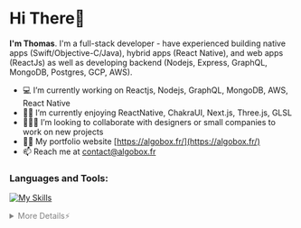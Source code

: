 <h1>Hi There👋</h1>

<b>I'm Thomas</b>. I'm a full-stack developer - have experienced building native apps (Swift/Objective-C/Java), hybrid apps (React Native), and web apps (ReactJs) as well as developing backend (Nodejs, Express, GraphQL, MongoDB, Postgres, GCP, AWS). 

- 💻 I’m currently working on Reactjs, Nodejs, GraphQL, MongoDB, AWS, React Native
- 👨‍🎓 I’m currently enjoying ReactNative, ChakraUI, Next.js, Three.js, GLSL
- 🧑‍🤝‍🧑 I’m looking to collaborate with designers or small companies to work on new projects
- 👨‍💻 My portfolio website [https://algobox.fr/](https://algobox.fr/)
- 📫 Reach me at contact@algobox.fr

### Languages and Tools:
[![My Skills](https://skillicons.dev/icons?i=css,docker,figma,git,html,js,mongodb,mysql,nodejs,postgres,react,swift,ts,vim,firebase,gatsby,graphql,sass,vscode)](https://skillicons.dev)

<details>
  <summary style="color:gray">More Details⚡</summary>

### Github Stats:

[![My github stats](https://github-readme-stats.vercel.app/api?username=wataru-maeda&count_private=true&show_icons=true&hide_border=true&&theme=tokyonight)](https://github.com/wataru-maeda)[![GitHub Streak](https://github-readme-streak-stats.herokuapp.com?user=wataru-maeda&theme=tokyonight&date_format=M%20j%5B%2C%20Y%5D)](https://git.io/streak-stats) 
  
[![Top Langs](https://github-readme-stats.vercel.app/api/top-langs/?username=wataru-maeda&layout=compact&hide=makefile,c++&hide_border=true&&theme=tokyonight)](https://github.com/wataru-maeda)

### Published Templates/Libraries:

- [react-native-boilerplate](https://github.com/wataru-maeda/react-native-boilerplate)
- [threejs-boilerplate](https://github.com/ThomasSanf/three-start)

  
### Visitor Counter:

<img alt="me" width="50%" src="https://profile-counter.glitch.me/wataru-maeda/count.svg" />

</details>
